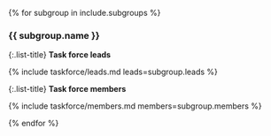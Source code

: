 {% for subgroup in include.subgroups %}

### {{ subgroup.name }}

{:.list-title}
**Task force leads**

{% include taskforce/leads.md leads=subgroup.leads %}

{:.list-title}
**Task force members**

{% include taskforce/members.md members=subgroup.members %}

{% endfor %}

